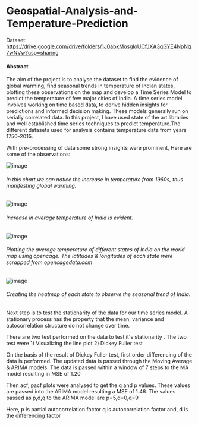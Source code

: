 # Geospatial-Analysis-and-Temperature-Prediction

Dataset: https://drive.google.com/drive/folders/1J0abkMosgloUCfJXA3qGYE4NpNq7wNVw?usp=sharing

#### Abstract
The aim of the project is to analyse the dataset to find the evidence of global warming, find seasonal trends in temperature of Indian states, plotting these observations on the map and develop a Time Series Model to predict the temperature of few major cities of India. A time series model involves working on time based data, to derive hidden insights for predictions and informed decision making. These models generally run on serially correlated data. In this project, I have used state of the art libraries and well established time series techniques to predict temperature.The different datasets used for analysis contains temperature data from years 1750-2015.

With pre-processing of data some strong insights were prominent, 
Here are some of the observations:

![image](https://user-images.githubusercontent.com/49190511/117656674-41bcf980-b1b6-11eb-9df4-c7d9173fe8dd.png)
###### In this chart we can notice the increase in temperature from 1960s, thus manifesting global warming.




![image](https://user-images.githubusercontent.com/49190511/117657339-14248000-b1b7-11eb-996f-6f8d15b7cb52.png)
###### Increase in average temperature of India is evident.




![image](https://user-images.githubusercontent.com/49190511/117657754-914ff500-b1b7-11eb-832d-401688b2a7e9.png)
###### Plotting the average temperature of different states of India on the world map using opencage. The latitudes & longitudes of each state were scrapped from opencagedata.com 




![image](https://user-images.githubusercontent.com/49190511/117658220-1dfab300-b1b8-11eb-8efe-e14c4cc71ecd.png)
###### Creating the heatmap of each state to observe the seasonal trend of India.



Next step is to test the stationarity of the data for our time series model. A stationary process has the property that the mean, variance and autocorrelation structure do not change over time.

There are two test performed on the data to test it's stationarity . 
The two test were 1) Visualizing the line plot 
                  2) Dickey Fuller test

On the basis of the result of Dickey Fuller test, first order differencing of the data is performed. The updated data is passed through the Moving Average & ARIMA models. 
The data is passed within a window of 7 steps to the MA model resulting in MSE of 1.20

Then acf, pacf plots were analysed to get the q and p values. These values are passed into the ARIMA model resulting a MSE of 1.46.
The values passed as p,d,q to the ARIMA model are p=5,d=0,q=9

Here, p is partial autocorrelation factor 
      q is autocorrelation factor
      and, d is the differencing factor 
